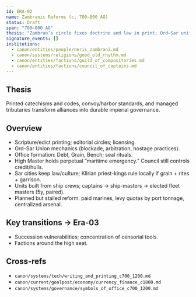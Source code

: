 ```yaml
---
id: ERA-02
name: Zambranic Reforms (c. 700–800 AO)
status: Draft
span: "700–800 AO"
thesis: "Zambran’s circle fixes doctrine and law in print; Ord–Sar unifies by blockade, siege, and deal-making; imperial offices harden."
signature_events: []
institutions:
  - canon/entities/people/neris_zambrani.md
  - canon/systems/religions/good_old_rhythm.md
  - canon/entities/factions/guild_of_compositories.md
  - canon/entities/factions/council_of_captains.md
---
```


## Thesis
Printed catechisms and codes, convoy/harbor standards, and managed tributaries transform alliances into durable imperial governance.

## Overview
- Scripture/edict printing; editorial circles; licensing.
- Ord–Sar Union mechanics (blockade, arbitration, hostage practices).
- Office formation: Debt, Grain, Bench; seal rituals.
- High Master holds perpetual “maritime emergency.” Council still controls credit/hulls.
- Sar cities keep law/culture; Kllrian priest-kings rule locally if grain + rites + garrison.
- Units built from ship crews; captains → ship-masters → elected fleet masters (5y, paired).
- Planned but stalled reform: paid marines, levy quotas by port tonnage, centralized arsenal.

## Key transitions → Era-03
- Succession vulnerabilities; concentration of censorial tools.
- Factions around the high seat.

## Cross-refs
- `canon/systems/tech/writing_and_printing_c700_1200.md`
- `canon/current/goalpost/economy/currency_finance_c1800.md`
- `canon/systems/governance/symbols_of_office_c700_1200.md`